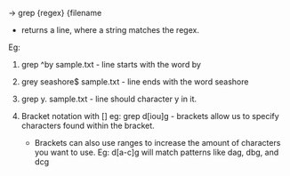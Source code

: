 
-> grep {regex} {filename

- returns a line, where a string matches the regex.

Eg: 
1.  grep ^by sample.txt
		- line starts with the word by

 2. grey seashore$ sample.txt
		 - line ends with the word seashore


3. grep y. sample.txt
		- line should character y in it. 

4. Bracket notation with []
		eg: grep d[iou]g
				- brackets allow us to specify characters found within the bracket.

	- Brackets can also use ranges to increase the amount of characters you want to use.
			Eg: d[a-c]g
				will match patterns like dag, dbg, and dcg
		